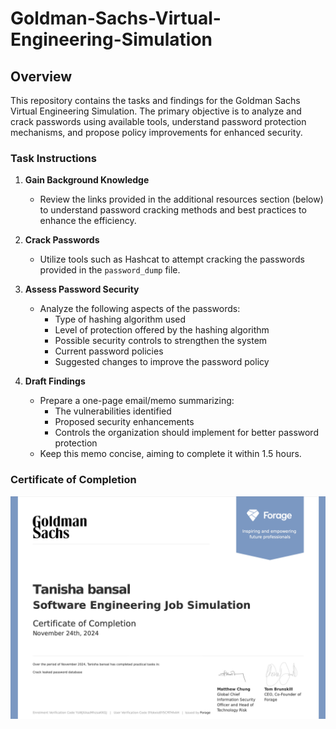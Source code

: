 # Goldman-Sachs-Virtual-Engineering-Simulation

## Overview

This repository contains the tasks and findings for the Goldman Sachs Virtual Engineering Simulation. The primary objective is to analyze and crack passwords using available tools, understand password protection mechanisms, and propose policy improvements for enhanced security.

### Task Instructions

1. **Gain Background Knowledge**  
   - Review the links provided in the additional resources section (below) to understand password cracking methods and best practices to enhance the efficiency.
   
2. **Crack Passwords**  
   - Utilize tools such as Hashcat to attempt cracking the passwords provided in the `password_dump` file.

3. **Assess Password Security**  
   - Analyze the following aspects of the passwords:
     - Type of hashing algorithm used
     - Level of protection offered by the hashing algorithm
     - Possible security controls to strengthen the system
     - Current password policies
     - Suggested changes to improve the password policy

4. **Draft Findings**  
   - Prepare a one-page email/memo summarizing:
     - The vulnerabilities identified
     - Proposed security enhancements
     - Controls the organization should implement for better password protection  
   - Keep this memo concise, aiming to complete it within 1.5 hours.

### Certificate of Completion

![image alt](https://github.com/tanisha10101/Goldman-Sachs-Virtual-Engineering-Simulation/blob/2d8e2b0c72c82554449b2350b7b16254cf312302/Goldman%20Sachs%20Certificate.png)


